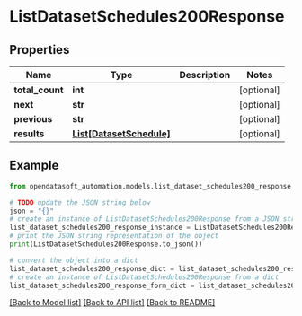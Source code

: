 # ListDatasetSchedules200Response


## Properties

Name | Type | Description | Notes
------------ | ------------- | ------------- | -------------
**total_count** | **int** |  | [optional] 
**next** | **str** |  | [optional] 
**previous** | **str** |  | [optional] 
**results** | [**List[DatasetSchedule]**](DatasetSchedule.md) |  | [optional] 

## Example

```python
from opendatasoft_automation.models.list_dataset_schedules200_response import ListDatasetSchedules200Response

# TODO update the JSON string below
json = "{}"
# create an instance of ListDatasetSchedules200Response from a JSON string
list_dataset_schedules200_response_instance = ListDatasetSchedules200Response.from_json(json)
# print the JSON string representation of the object
print(ListDatasetSchedules200Response.to_json())

# convert the object into a dict
list_dataset_schedules200_response_dict = list_dataset_schedules200_response_instance.to_dict()
# create an instance of ListDatasetSchedules200Response from a dict
list_dataset_schedules200_response_form_dict = list_dataset_schedules200_response.from_dict(list_dataset_schedules200_response_dict)
```
[[Back to Model list]](../README.md#documentation-for-models) [[Back to API list]](../README.md#documentation-for-api-endpoints) [[Back to README]](../README.md)


